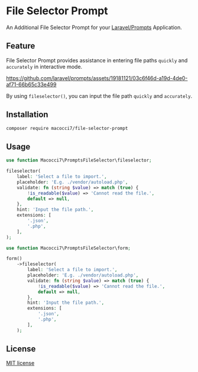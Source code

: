 # File Selector Prompt

An Additional File Selector Prompt for your [Laravel/Prompts](https://github.com/laravel/prompts) Application.

## Feature

File Selector Prompt provides assistance in entering file paths `quickly` and `accurately` in interactive mode.

https://github.com/laravel/prompts/assets/19181121/03c6f46d-a19d-4de0-af71-66b65c33e499

By using `fileselector()`, you can input the file path `quickly` and `accurately`.

## Installation

```bash
composer require macocci7/file-selector-prompt
```

## Usage

```php
use function Macocci7\PromptsFileSelector\fileselector;

fileselector(
    label: 'Select a file to import.',
    placeholder: 'E.g. ./vendor/autoload.php',
    validate: fn (string $value) => match (true) {
        !is_readable($value) => 'Cannot read the file.',
        default => null,
    },
    hint: 'Input the file path.',
    extensions: [
        '.json',
        '.php',
    ],
);
```

```php
use function Macocci7\PromptsFileSelector\form;

form()
    ->fileselector(
        label: 'Select a file to import.',
        placeholder: 'E.g. ./vendor/autoload.php',
        validate: fn (string $value) => match (true) {
            !is_readable($value) => 'Cannot read the file.',
            default => null,
        },
        hint: 'Input the file path.',
        extensions: [
            '.json',
            '.php',
        ],
    );
```

## License

[MIT license](LICENSE.md)
